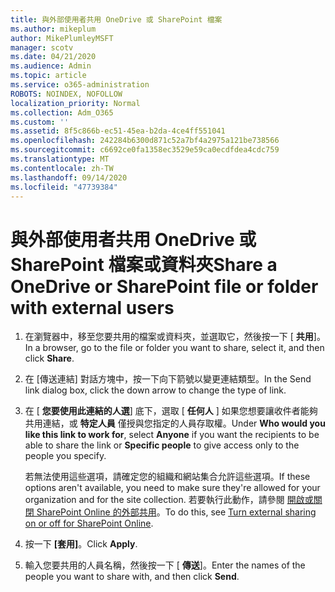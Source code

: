 ```yaml
---
title: 與外部使用者共用 OneDrive 或 SharePoint 檔案
ms.author: mikeplum
author: MikePlumleyMSFT
manager: scotv
ms.date: 04/21/2020
ms.audience: Admin
ms.topic: article
ms.service: o365-administration
ROBOTS: NOINDEX, NOFOLLOW
localization_priority: Normal
ms.collection: Adm_O365
ms.custom: ''
ms.assetid: 8f5c866b-ec51-45ea-b2da-4ce4ff551041
ms.openlocfilehash: 242284b6300d871c52a7bf4a2975a121be738566
ms.sourcegitcommit: c6692ce0fa1358ec3529e59ca0ecdfdea4cdc759
ms.translationtype: MT
ms.contentlocale: zh-TW
ms.lasthandoff: 09/14/2020
ms.locfileid: "47739384"
---
```

# <a name="share-a-onedrive-or-sharepoint-file-or-folder-with-external-users"></a><span data-ttu-id="3afa0-102">與外部使用者共用 OneDrive 或 SharePoint 檔案或資料夾</span><span class="sxs-lookup"><span data-stu-id="3afa0-102">Share a OneDrive or SharePoint file or folder with external users</span></span>

1. <span data-ttu-id="3afa0-103">在瀏覽器中，移至您要共用的檔案或資料夾，並選取它，然後按一下 [ **共用**]。</span><span class="sxs-lookup"><span data-stu-id="3afa0-103">In a browser, go to the file or folder you want to share, select it, and then click **Share**.</span></span>
    
2. <span data-ttu-id="3afa0-104">在 [傳送連結] 對話方塊中，按一下向下箭號以變更連結類型。</span><span class="sxs-lookup"><span data-stu-id="3afa0-104">In the Send link dialog box, click the down arrow to change the type of link.</span></span>
    
3. <span data-ttu-id="3afa0-105">在 [ **您要使用此連結的人選**] 底下，選取 [ **任何人** ] 如果您想要讓收件者能夠共用連結，或 **特定人員** 僅授與您指定的人員存取權。</span><span class="sxs-lookup"><span data-stu-id="3afa0-105">Under **Who would you like this link to work for**, select **Anyone** if you want the recipients to be able to share the link or **Specific people** to give access only to the people you specify.</span></span> 
    
    <span data-ttu-id="3afa0-106">若無法使用這些選項，請確定您的組織和網站集合允許這些選項。</span><span class="sxs-lookup"><span data-stu-id="3afa0-106">If these options aren't available, you need to make sure they're allowed for your organization and for the site collection.</span></span> <span data-ttu-id="3afa0-107">若要執行此動作，請參閱 [開啟或關閉 SharePoint Online 的外部共用](https://go.microsoft.com/fwlink/?linkid=866426)。</span><span class="sxs-lookup"><span data-stu-id="3afa0-107">To do this, see [Turn external sharing on or off for SharePoint Online](https://go.microsoft.com/fwlink/?linkid=866426).</span></span>
    
4. <span data-ttu-id="3afa0-108">按一下 **[套用]**。</span><span class="sxs-lookup"><span data-stu-id="3afa0-108">Click **Apply**.</span></span>
    
5. <span data-ttu-id="3afa0-109">輸入您要共用的人員名稱，然後按一下 [ **傳送**]。</span><span class="sxs-lookup"><span data-stu-id="3afa0-109">Enter the names of the people you want to share with, and then click **Send**.</span></span>
    

